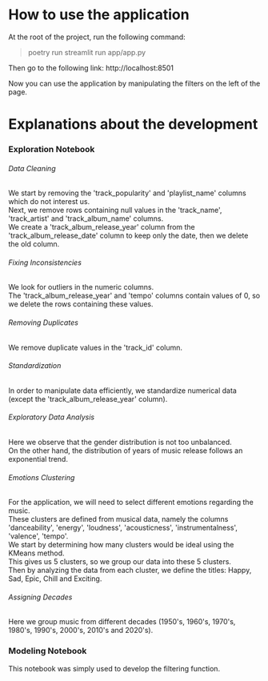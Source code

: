 # How to use the application
At the root of the project, run the following command:  
> poetry run streamlit run app/app.py

Then go to the following link: http://localhost:8501

Now you can use the application by manipulating the filters on the left of the page.  

# Explanations about the development
### Exploration Notebook
###### Data Cleaning
We start by removing the 'track_popularity' and 'playlist_name' columns which do not interest us.  
Next, we remove rows containing null values ​​in the 'track_name', 'track_artist' and 'track_album_name' columns.  
We create a 'track_album_release_year' column from the 'track_album_release_date' column to keep only the date, then we delete the old column.  

###### Fixing Inconsistencies
We look for outliers in the numeric columns.  
The 'track_album_release_year' and 'tempo' columns contain values ​​of 0, so we delete the rows containing these values.  

###### Removing Duplicates
We remove duplicate values ​​in the 'track_id' column.  

###### Standardization
In order to manipulate data efficiently, we standardize numerical data (except the 'track_album_release_year' column).  

###### Exploratory Data Analysis
Here we observe that the gender distribution is not too unbalanced.  
On the other hand, the distribution of years of music release follows an exponential trend.   

###### Emotions Clustering
For the application, we will need to select different emotions regarding the music.  
These clusters are defined from musical data, namely the columns 'danceability', 'energy', 'loudness', 'acousticness', 'instrumentalness', 'valence', 'tempo'.  
We start by determining how many clusters would be ideal using the KMeans method.  
This gives us 5 clusters, so we group our data into these 5 clusters.  
Then by analyzing the data from each cluster, we define the titles: Happy, Sad, Epic, Chill and Exciting.  

###### Assigning Decades
Here we group music from different decades (1950's, 1960's, 1970's, 1980's, 1990's, 2000's, 2010's and 2020's).  

### Modeling Notebook
This notebook was simply used to develop the filtering function.  